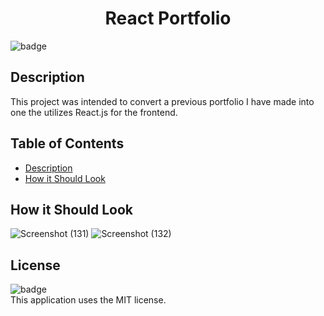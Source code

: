 #  <h1 align="center">React Portfolio</h1>

  ![badge](https://img.shields.io/badge/license-MIT-blue)<br>
  
  ## Description
This project was intended to convert a previous portfolio I have made into one the utilizes React.js for the frontend.
  <br>
  
  ## Table of Contents
  - [Description](#description)
  - [How it Should Look](#How-it-Should-Look)

  ## How it Should Look
![Screenshot (131)](https://user-images.githubusercontent.com/84581536/140589330-2e2aff59-69b4-4aaa-a292-3cbdfc06a304.png)
![Screenshot (132)](https://user-images.githubusercontent.com/84581536/140589341-a84cd7d3-40de-4370-adc4-0be3fc81d743.png)



 ## License
  ![badge](https://img.shields.io/badge/license-MIT-blue)<br>
 This application uses the MIT license.
